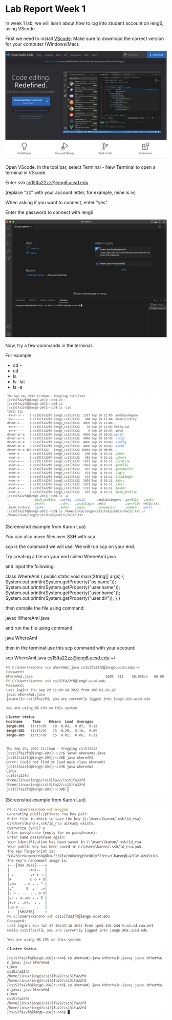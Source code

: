 # Lab Report Week 1

In week 1 lab, we will learn about how to log into student account on ieng6, using VScode.

First we need to install [VScode](http://code.visualstudio.com/).
Make sure to download the correct version for your computer (Windows/Mac).

![Image](https://github.com/fergusyyang/cse15l-lab-reports/blob/main/VScode%20download%20page.png)

Open VScode. In the tool bar, select Terminal - New Terminal to open a terminal in VScode.

Enter ssh cs15lfa22zz@ieng6.ucsd.edu

(replace "zz" with your account letter, for example, mine is iv)

When asking if you want to connect, enter "yes"

Enter the password to connect with ieng6

![Image](https://github.com/fergusyyang/cse15l-lab-reports/blob/main/VScode%20terminal.png)

Now, try a few commands in the terminal.

For example:
* cd ~
* cd
* ls
* ls -lat
* ls -a


![Image](https://github.com/fergusyyang/cse15l-lab-reports/blob/main/try%20commands.png)

(Screenshot example from Karon Luo)

You can also move files over SSH with scp.

scp is the command we will use. We will run scp on your end.

Try creating a file on your end called WhereAmI.java

and input the following:

class WhereAmI {
  public static void main(String[] args) { 
    System.out.println(System.getProperty("os.name"));
    System.out.println(System.getProperty("user.name"));
    System.out.println(System.getProperty("user.home"));
    System.out.println(System.getProperty("user.dir"));
  }
}

then compile the file using command:

javac WhereAmI.java

and run the file using command:

java WhereAmI

then in the terminal use this scp command with your account:

scp WhereAmI.java cs15lfa22zz@ieng6.ucsd.edu:~/

![Image](https://github.com/fergusyyang/cse15l-lab-reports/blob/main/scp.png)

(Screenshot example from Karon Luo)

![Image](https://github.com/fergusyyang/cse15l-lab-reports/blob/main/SSH%20Keys.png)

![Image](https://github.com/fergusyyang/cse15l-lab-reports/blob/main/Optimizing%20Remote%20Running.png)
